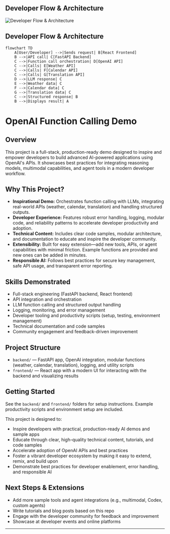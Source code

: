 ## Developer Flow & Architecture

![Developer Flow & Architecture](../assets/mermaid-flow-architecture.png)

## Developer Flow & Architecture

```mermaid
flowchart TD
	A[User/Developer] -->|Sends request| B[React Frontend]
	B -->|API call| C[FastAPI Backend]
	C -->|Function call orchestration| D[OpenAI API]
	C -->|Calls| E[Weather API]
	C -->|Calls| F[Calendar API]
	C -->|Calls| G[Translation API]
	D -->|LLM response| C
	E -->|Weather data| C
	F -->|Calendar data| C
	G -->|Translation data| C
	C -->|Structured response| B
	B -->|Displays result| A
```




# OpenAI Function Calling Demo

## Overview
This project is a full-stack, production-ready demo designed to inspire and empower developers to build advanced AI-powered applications using OpenAI's APIs. It showcases best practices for integrating reasoning models, multimodal capabilities, and agent tools in a modern developer workflow.

## Why This Project?
- **Inspirational Demo:** Orchestrates function calling with LLMs, integrating real-world APIs (weather, calendar, translation) and handling structured outputs.
- **Developer Experience:** Features robust error handling, logging, modular code, and reliability patterns to accelerate developer productivity and adoption.
- **Technical Content:** Includes clear code samples, modular architecture, and documentation to educate and inspire the developer community.
- **Extensibility:** Built for easy extension—add new tools, APIs, or agent capabilities with minimal friction. Example functions are provided and new ones can be added in minutes.
- **Responsible AI:** Follows best practices for secure key management, safe API usage, and transparent error reporting.

## Skills Demonstrated
- Full-stack engineering (FastAPI backend, React frontend)
- API integration and orchestration
- LLM function calling and structured output handling
- Logging, monitoring, and error management
- Developer tooling and productivity scripts (setup, testing, environment management)
- Technical documentation and code samples
- Community engagement and feedback-driven improvement

## Project Structure
- `backend/` — FastAPI app, OpenAI integration, modular functions (weather, calendar, translation), logging, and utility scripts
- `frontend/` — React app with a modern UI for interacting with the backend and visualizing results

## Getting Started
See the `backend/` and `frontend/` folders for setup instructions. Example productivity scripts and environment setup are included.

This project is designed to:
- Inspire developers with practical, production-ready AI demos and sample apps
- Educate through clear, high-quality technical content, tutorials, and code samples
- Accelerate adoption of OpenAI APIs and best practices
- Foster a vibrant developer ecosystem by making it easy to extend, remix, and build upon
- Demonstrate best practices for developer enablement, error handling, and responsible AI

## Next Steps & Extensions
- Add more sample tools and agent integrations (e.g., multimodal, Codex, custom agents)
- Write tutorials and blog posts based on this repo
- Engage with the developer community for feedback and improvement
- Showcase at developer events and online platforms

---
